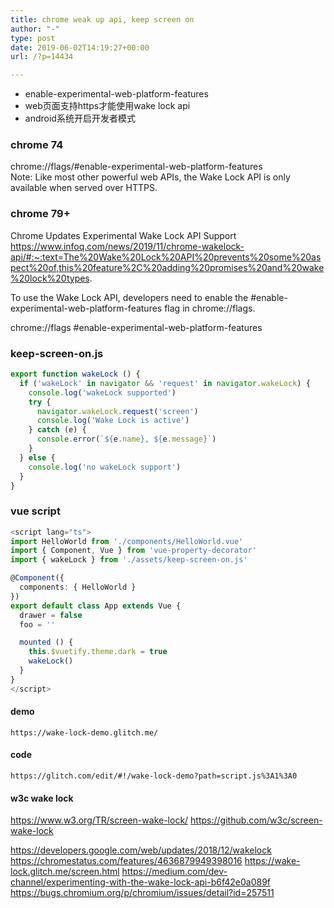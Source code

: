 ```yaml
---
title: chrome weak up api, keep screen on
author: "-"
type: post
date: 2019-06-02T14:19:27+00:00
url: /?p=14434

---
```

- enable-experimental-web-platform-features
- web页面支持https才能使用wake lock api
- android系统开启开发者模式


### chrome 74
chrome://flags/#enable-experimental-web-platform-features  
Note: Like most other powerful web APIs, the Wake Lock API is only available when served over HTTPS.  

### chrome 79+
Chrome Updates Experimental Wake Lock API Support  
https://www.infoq.com/news/2019/11/chrome-wakelock-api/#:~:text=The%20Wake%20Lock%20API%20prevents%20some%20aspect%20of,this%20feature%2C%20adding%20promises%20and%20wake%20lock%20types.

To use the Wake Lock API, developers need to enable the #enable-experimental-web-platform-features flag in chrome://flags.

chrome://flags
#enable-experimental-web-platform-features

### keep-screen-on.js

```javascript
export function wakeLock () {
  if ('wakeLock' in navigator && 'request' in navigator.wakeLock) {
    console.log('wakeLock supported')
    try {
      navigator.wakeLock.request('screen')
      console.log('Wake Lock is active')
    } catch (e) {
      console.error(`${e.name}, ${e.message}`)
    }
  } else {
    console.log('no wakeLock support')
  }
}
```

### vue script
```typescript
<script lang="ts">
import HelloWorld from './components/HelloWorld.vue'
import { Component, Vue } from 'vue-property-decorator'
import { wakeLock } from './assets/keep-screen-on.js'

@Component({
  components: { HelloWorld }
})
export default class App extends Vue {
  drawer = false
  foo = ''

  mounted () {
    this.$vuetify.theme.dark = true
    wakeLock()
  }
}
</script>

```

#### demo 
    https://wake-lock-demo.glitch.me/

#### code 
    https://glitch.com/edit/#!/wake-lock-demo?path=script.js%3A1%3A0
#### w3c wake lock
https://www.w3.org/TR/screen-wake-lock/
https://github.com/w3c/screen-wake-lock

https://developers.google.com/web/updates/2018/12/wakelock
https://chromestatus.com/features/4636879949398016
https://wake-lock.glitch.me/screen.html
https://medium.com/dev-channel/experimenting-with-the-wake-lock-api-b6f42e0a089f
https://bugs.chromium.org/p/chromium/issues/detail?id=257511


